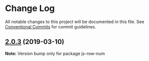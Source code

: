 # Change Log

All notable changes to this project will be documented in this file.
See [Conventional Commits](https://conventionalcommits.org) for commit guidelines.

## [2.0.3](https://gitlab.com/codsen/codsen/compare/js-row-num@2.0.1...js-row-num@2.0.3) (2019-03-10)

**Note:** Version bump only for package js-row-num
